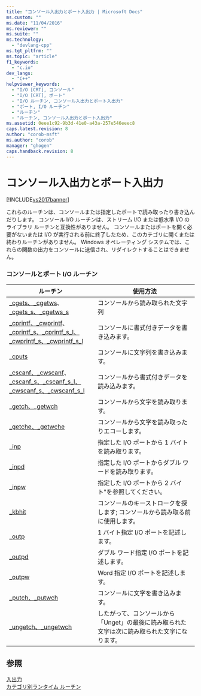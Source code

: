 ```yaml
---
title: "コンソール入出力とポート入出力 | Microsoft Docs"
ms.custom: ""
ms.date: "11/04/2016"
ms.reviewer: ""
ms.suite: ""
ms.technology: 
  - "devlang-cpp"
ms.tgt_pltfrm: ""
ms.topic: "article"
f1_keywords: 
  - "c.io"
dev_langs: 
  - "C++"
helpviewer_keywords: 
  - "I/O [CRT], コンソール"
  - "I/O [CRT], ポート"
  - "I/O ルーチン, コンソール入出力とポート入出力"
  - "ポート, I/O ルーチン"
  - "ルーチン"
  - "ルーチン, コンソール入出力とポート入出力"
ms.assetid: 0eee1c92-9b3d-41e0-a43a-257e546eeec8
caps.latest.revision: 8
author: "corob-msft"
ms.author: "corob"
manager: "ghogen"
caps.handback.revision: 8
---
```

# コンソール入出力とポート入出力
[!INCLUDE[vs2017banner](../assembler/inline/includes/vs2017banner.md)]

これらのルーチンは、コンソールまたは指定したポートで読み取ったり書き込んだりします。  コンソール I\/O ルーチンは、ストリーム I\/O または低水準 I\/O のライブラリ ルーチンと互換性がありません。  コンソールまたはポートを開く必要がないまたは I\/O が実行される前に終了したため、このカテゴリに開くまたは終わりルーチンがありません。  Windows オペレーティング システムでは、これらの関数の出力をコンソールに送信され、リダイレクトすることはできません。  
  
### コンソールとポート I\/O ルーチン  
  
|ルーチン|使用方法|  
|----------|----------|  
|[\_cgets、\_cgetws](../c-runtime-library/cgets-cgetws.md)、[\_cgets\_s、\_cgetws\_s](../Topic/_cgets_s,%20_cgetws_s.md)|コンソールから読み取られた文字列|  
|[\_cprintf、\_cwprintf](../c-runtime-library/reference/cprintf-cprintf-l-cwprintf-cwprintf-l.md)、[\_cprintf\_s、\_cprintf\_s\_l、\_cwprintf\_s、\_cwprintf\_s\_l](../c-runtime-library/reference/cprintf-s-cprintf-s-l-cwprintf-s-cwprintf-s-l.md)|コンソールに書式付きデータを書き込みます。|  
|[\_cputs](../Topic/_cputs,%20_cputws.md)|コンソールに文字列を書き込みます。|  
|[\_cscanf、\_cwscanf](../c-runtime-library/reference/cscanf-cscanf-l-cwscanf-cwscanf-l.md)、[\_cscanf\_s、\_cscanf\_s\_l、\_cwscanf\_s、\_cwscanf\_s\_l](../c-runtime-library/reference/cscanf-s-cscanf-s-l-cwscanf-s-cwscanf-s-l.md)|コンソールから書式付きデータを読み込みます。|  
|[\_getch、\_getwch](../Topic/_getch,%20_getwch.md)|コンソールから文字を読み取ります。|  
|[\_getche、\_getwche](../Topic/_getch,%20_getwch.md)|コンソールから文字を読み取ったりエコーします。|  
|[\_inp](../c-runtime-library/inp-inpw-inpd.md)|指定した I\/O ポートから 1 バイトを読み取ります。|  
|[\_inpd](../c-runtime-library/inp-inpw-inpd.md)|指定した I\/O ポートからダブル ワードを読み取ります。|  
|[\_inpw](../c-runtime-library/inp-inpw-inpd.md)|指定した I\/O ポートから 2 バイト"を参照してください。|  
|[\_kbhit](../c-runtime-library/reference/kbhit.md)|コンソールのキーストロークを探します; コンソールから読み取る前に使用します。|  
|[\_outp](../Topic/_outp,%20_outpw,%20_outpd.md)|1 バイト指定 I\/O ポートを記述します。|  
|[\_outpd](../Topic/_outp,%20_outpw,%20_outpd.md)|ダブル ワード指定 I\/O ポートを記述します。|  
|[\_outpw](../Topic/_outp,%20_outpw,%20_outpd.md)|Word 指定 I\/O ポートを記述します。|  
|[\_putch、\_putwch](../Topic/_putch,%20_putwch.md)|コンソールに文字を書き込みます。|  
|[\_ungetch、\_ungetwch](../c-runtime-library/reference/ungetch-ungetwch-ungetch-nolock-ungetwch-nolock.md)|したがって、コンソールから「Unget」の最後に読み取られた文字は次に読み取られた文字になります。|  
  
## 参照  
 [入出力](../Topic/Input%20and%20Output.md)   
 [カテゴリ別ランタイム ルーチン](../c-runtime-library/run-time-routines-by-category.md)